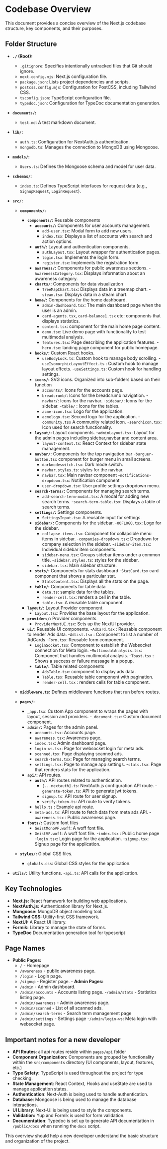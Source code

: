 # Codebase Overview

This document provides a concise overview of the Next.js codebase structure, key components, and their purposes.

## Folder Structure

- **`./` (Root):**
    - `.gitignore`: Specifies intentionally untracked files that Git should ignore.
    - `next.config.mjs`: Next.js configuration file.
    - `package.json`: Lists project dependencies and scripts.
    - `postcss.config.mjs`: Configuration for PostCSS, including Tailwind CSS.
    - `tsconfig.json`: TypeScript configuration file.
    - `typedoc.json`: Configuration for TypeDoc documentation generation.


- **`documents/`:**
    - `test.md`: A test markdown document.

- **`lib/`:**
    - `auth.ts`: Configuration for NextAuth.js authentication.
    - `mongodb.ts`: Manages the connection to MongoDB using Mongoose.

- **`models/`:**
    - `Users.ts`: Defines the Mongoose schema and model for user data.

-  **`schemas/`:**
    - `index.ts`: Defines TypeScript interfaces for request data (e.g., `SignupRequest`, `LoginRequest`).

- **`src/`:**
    - **`components/`:**
        - **`components/`:** Reusable components
            - **`accounts/`:** Components for user accounts management.
                - `add-user.tsx`: Modal form to add new users.
                - `index.tsx`:  Displays a list of accounts with search and action options.
            - **`auth/`:** Layout and authentication components.
                - `authLayout.tsx`: Layout wrapper for authentication pages.
                - `login.tsx`: Implements the login form.
                - `register.tsx`: Implements the registration form.
             -  **`awarness/`:** Components for public awareness sections.
                -`AwarenessCategory.tsx`: Displays information about an awareness category.
             - **`charts/`:** Components for data visualization
                -  `TreeMapChart.tsx`: Displays data in a treemap chart.
                -`steam.tsx`: Displays data in a steam chart.
             -  **`home/`:** Components for the home dashboard.
                - `admin-dashboard.tsx`: The main dashboard page when the user is an admin.
                - `card-agents.tsx`, `card-balance1.tsx` etc: components that displays statistics.
                 - `content.tsx`: component for the main home page content.
                - `demo.tsx`: Live demo page with functionality to test multimodal analysis.
                - `features.tsx`: Page describing the application features.
                 -`hero.tsx`: landing page component for public homepage.
            - **`hooks/`:** Custom React hooks.
                - `useBodyLock.ts`: Custom hook to manage body scrolling.
                -`useIsomorphicLayoutEffect.ts` : Custom hook to manage layout effcets.
                 -`useSettings.ts`: Custom hook for handling settings.
            -  **`icons/`:** SVG icons. Organized into sub-folders based on their function
                - `accounts/`: Icons for the accounts page.
                - `breadcrumb/`: Icons for the breadcrumb navigation.
                 -`navbar/`: Icons for the navbar.
                  -`sidebar/`: Icons for the sidebar.
                  -`table/` : Icons for the tables.
                - `acme-icon.tsx`: Logo for the application.
                - `acmelogo.tsx`: Second logo for the application.
                -`community.tsx` A community related icon.
                 -`searchicon.tsx`: Icon used for search functionality.
            -  **`layout/`:** Layout components.
                -`adminLayout.tsx`: Layout for the admin pages including sidebar,navbar and content area.
                - `layout-context.ts`: React Context for sidebar state management.
            - **`navbar/`:** Components for the top navigation bar
                -`burguer-button.tsx` component for burger menu in small screens.
                - `darkmodeswitch.tsx`: Dark mode switch.
                - `navbar.styles.ts`: styles for the navbar.
                - `navbar.tsx`: Main navbar component
                -`notifications-dropdown.tsx`: Notification component
                - `user-dropdown.tsx`: User profile settings dropdown menu.
            - **`search-terms/`:** Components for managing search terms.
               - `add-search-term-modal.tsx`: A modal for adding new search terms.
                -`search-term-table.tsx`:  Displays a table of search terms.
            - **`settings/`:** Settings components.
                - `SettingsInput.tsx`: A reusable input for settings.
           -   **`sidebar/`:** Components for the sidebar.
                 -`OOFLOGO.tsx`: Logo for the sidebar.
               - `collapse-items.tsx`: Component for collapsible menu items in sidebar.
                -`companies-dropdown.tsx`: Dropdown for company selection in the sidebar.
                -`sidebar-item.tsx`:  Individual sidebar item components.
                - `sidebar-menu.tsx`: Groups sidebar items under a common title.
               -`sidebar.styles.ts`: styles for the sidebar.
                - `sidebar.tsx`:  Main sidebar structure.
            - **`stats/`:** Components for stats dashboard
                -`StatCard.tsx`  card component that shows a particular stat.
                - `StatsContent.tsx`:  Displays all the stats on the page.
            - **`table/`:** Components for table data
                 - `data.ts`: sample data for the tables.
                 - `render-cell.tsx`: renders a cell in the table.
                -  `table.tsx`: A reusable table component.
        -   **`layout/`:** Layout Provider component
            - `Layout.tsx`:  Provides the base layout for the application.
        - **`providers/`:** Provider components
            - `ProviderNextUI.tsx`: Sets up the NextUI provider.
         - **`ui/`:** Reusable UI components.
            -`AdCard.tsx` : Reusable component to render Ads data.
             -`AdList.tsx` : Component to list a number of AdCards
            -`Form.tsx`: Reusable form component.
            - `LoginSocket.tsx`: Component to establish the Websocket connection for Meta login.
            -`MultimodalAnalysis.tsx`:  Component that handles multimodal analysis.
            -`Toast.tsx` : Shows a success or failure message in a popup.
            -  **`table/`:** Table related components
                - `AdsTable.tsx`: component to display ads data.
                 - `Table.tsx`: Reusable table component with pagination.
                 - `render-cell.tsx` : renders cells for table component.

    - **`middleware.ts`:** Defines middleware functions that run before routes.

    - **`pages/`:**
        - `_app.tsx`: Custom App component to wraps the pages with layout, session and providers.
        -`_document.tsx`: Custom document component.
        - **`admin/`:** Pages for the admin panel.
            -   `accounts.tsx`: Accounts page.
            -   `awareness.tsx`: Awareness page.
            -   `index.tsx`: Admin dashboard page.
            -   `login-ws.tsx`:  Page for websocket login for meta ads.
            -   `scanned.tsx`: Page displaying scanned ads.
            -   `search-terms.tsx`: Page for managing search terms.
             -  `settings.tsx`: Page to manage app settings.
              -`stats.tsx`: Page that renders stats for the application.
        - **`api/`:** API routes.
            -   **`auth/`:** API routes related to authentication.
                -   `[...nextauth].ts`: NextAuth.js configuration API route.
                 -`generate-token.ts`: API to generate jwt tokens.
                -   `signup.ts`: API route for user signup.
                -   `verify-token.ts`: API route to verify tokens.
            -  `hello.ts` : Example api route.
            -  `meta-ads.ts`: API route to fetch data from meta ads API.
        -`awareness.tsx` : Public awareness page.
         - **`fonts/`:** Custom font files
             - `GeistMonoVF.woff`: A woff font file.
             - `GeistVF.woff`: A woff font file.
        -`index.tsx` : Public home page
         -`login.tsx`: Login page for the application.
        -`signup.tsx`: Signup page for the application.

    -   **`styles/`:** Global CSS files.
        -   `globals.css`: Global CSS styles for the application.

-   **`utils/`:** Utility functions.
    -`api.ts`: API calls for the application.
## Key Technologies

-   **Next.js:** React framework for building web applications.
-   **NextAuth.js:** Authentication library for Next.js.
-   **Mongoose:** MongoDB object modeling tool.
-   **Tailwind CSS:** Utility-first CSS framework.
-   **NextUI:** A React UI library.
-   **Formik:** Library to manage the state of forms.
-   **TypeDoc** Documentation generation tool for typescript
## Page Names
   - **Public Pages:**
      - `/` - Homepage
      - `/awareness` - public awareness page.
     - `/login` - Login page.
     - `/signup` - Register page.
    - **Admin Pages:**
      - `/admin` - Admin dashboard.
      - `/admin/accounts` - Accounts listing page.
       -`/admin/stats` - Statistics listing page.
      - `/admin/awareness` - Admin awareness page.
      - `/admin/scanned` - List of all scanned ads.
     - `/admin/search-terms` - Search term management page
     - `/admin/settings` - Settings page
      -`/admin/login-ws`:  Meta login with websocket page.

##  Important notes for a new developer

-  **API Routes**: all api routes reside within `pages/api` folder
-   **Component Organization:** Components are grouped by functionality within the `src/components` directory (UI components, layout, features, etc.)
-   **Type Safety:** TypeScript is used throughout the project for type checking.
-   **State Management**: React Context, Hooks and useState are used to manage application states.
-  **Authentication**: Next-Auth is being used to handle authentication.
-  **Database**: Mongoose is being used to manage the database interactions.
-  **UI Library**: Next-UI is being used to style the components.
-  **Validation:** Yup and Formik is used for form validation.
-   **Documentation**: Typedoc is set up to generate API documentation in `/public/docs` when running the `docs` script.

This overview should help a new developer understand the basic structure and organization of the project.